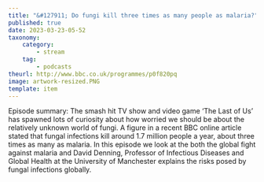 ```yaml
---
title: "&#127911; Do fungi kill three times as many people as malaria?"
published: true
date: 2023-03-23-05-52
taxonomy:
    category:
        - stream
    tag:
        - podcasts
theurl: http://www.bbc.co.uk/programmes/p0f820pq
image: artwork-resized.PNG
template: item
---
```


Episode summary: The smash hit TV show and video game &lsquo;The Last of Us&rsquo; has spawned lots of curiosity about how worried we should be about the relatively unknown world of fungi. A figure in a recent BBC online article stated that fungal infections kill around 1.7 million people a year, about three times as many as malaria. In this episode we look at the both the global fight against malaria and David Denning, Professor of Infectious Diseases and Global Health at the University of Manchester explains the risks posed by fungal infections globally.
